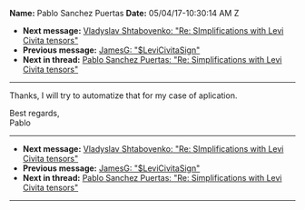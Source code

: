 **Name:** Pablo Sanchez Puertas
**Date:** 05/04/17-10:30:14 AM Z

  - **Next message:** [Vladyslav Shtabovenko: "Re: SImplifications with
    Levi Civita tensors"](1226.html)
  - **Previous message:** [JamesG: "$LeviCivitaSign"](1224.html)
  - **Next in thread:** [Pablo Sanchez Puertas: "Re: Simplifications
    with Levi Civita tensors"](1238.html)

-----

Thanks, I will try to automatize that for my case of aplication.  

Best regards,  
Pablo  

-----

  - **Next message:** [Vladyslav Shtabovenko: "Re: SImplifications with
    Levi Civita tensors"](1226.html)
  - **Previous message:** [JamesG: "$LeviCivitaSign"](1224.html)
  - **Next in thread:** [Pablo Sanchez Puertas: "Re: Simplifications
    with Levi Civita tensors"](1238.html)

-----

